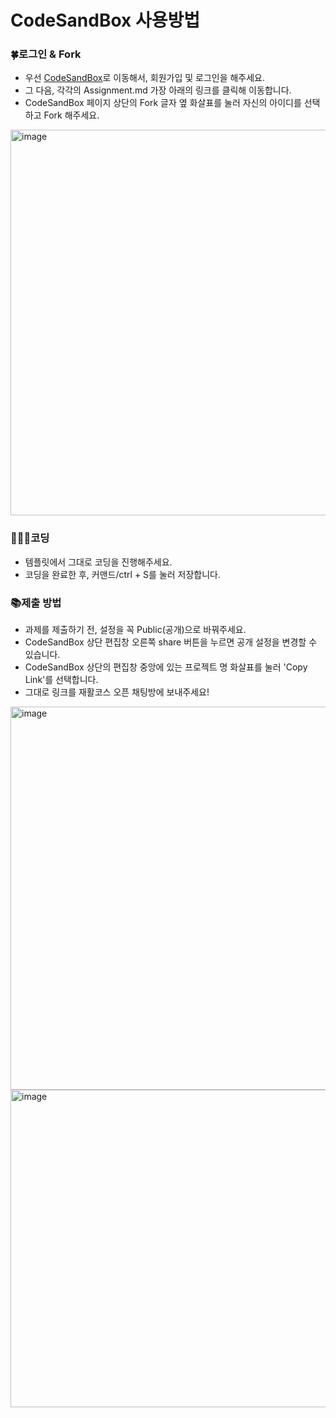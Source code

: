 # CodeSandBox 사용방법

### 🍀로그인 & Fork
* 우선 [CodeSandBox](https://codesandbox.io/dashboard/recent)로 이동해서, 회원가입 및 로그인을 해주세요.
* 그 다음, 각각의 Assignment.md 가장 아래의 링크를 클릭해 이동합니다.
* CodeSandBox 페이지 상단의 Fork 글자 옆 화살표를 눌러 자신의 아이디를 선택하고 Fork 해주세요.
<img width="617" alt="image" src="https://github.com/woogie01/javascript-vanillajs/assets/113490741/cfb864e5-9c0b-42df-9756-bc3aa08039a1">

### 👨🏻‍💻코딩
* 템플릿에서 그대로 코딩을 진행해주세요.
* 코딩을 완료한 후, 커맨드/ctrl + S를 눌러 저장합니다.

### 📚제출 방법
* 과제를 제출하기 전, 설정을 꼭 Public(공개)으로 바꿔주세요.
* CodeSandBox 상단 편집창 오른쪽 share 버튼을 누르면 공개 설정을 변경할 수 있습니다.
* CodeSandBox 상단의 편집창 중앙에 있는 프로젝트 명 화살표를 눌러 'Copy Link'를 선택합니다.
* 그대로 링크를 재활코스 오픈 채팅방에 보내주세요!

<img width="613" alt="image" src="https://github.com/woogie01/javascript-vanillajs/assets/113490741/5e70e306-4ad2-427f-99f3-18baf2a00eec">

<img width="508" alt="image" src="https://github.com/woogie01/javascript-vanillajs/assets/113490741/58cefc06-b238-4b7d-9020-e0dbd070c6e6">
